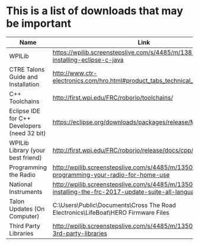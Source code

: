 # This is a list of downloads that may be important

| Name | Link |
| ---- | ---- |
| WPILib | https://wpilib.screenstepslive.com/s/4485/m/13810/l/145002-installing-eclipse-c-java |
| CTRE Talons Guide and Installation | http://www.ctr-electronics.com/hro.html#product_tabs_technical_resource |
| C++ Toolchains | http://first.wpi.edu/FRC/roborio/toolchains/ |
| Eclipse IDE for C++ Developers (need 32 bit) | https://eclipse.org/downloads/packages/release/Mars/2 |
| WPILib Library (your best friend) | http://first.wpi.edu/FRC/roborio/release/docs/cpp/annotated.html |
| Programming the Radio | http://wpilib.screenstepslive.com/s/4485/m/13503/l/144986-programming-your-radio-for-home-use |
| National Instruments | http://wpilib.screenstepslive.com/s/4485/m/13503/l/599670-installing-the-frc-2017-update-suite-all-languages |
| Talon Updates (On Computer) | C:\Users\Public\Documents\Cross The Road Electronics\LifeBoat\HERO Firmware Files |
| Third Party Libraries | http://wpilib.screenstepslive.com/s/4485/m/13503/l/682619-3rd-party-libraries |

